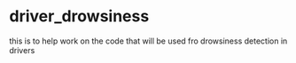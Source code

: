 # driver_drowsiness
this is to help work on the code that will be used fro drowsiness detection in drivers

